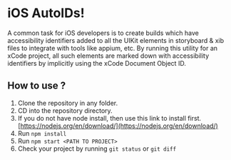 # iOS AutoIDs!

A common task for iOS developers is to create builds which have accessibility identifiers added to all the UIKit elements in storyboard & xib files to integrate with tools like appium, etc. By running this utility for an xCode project, all such elements are marked down with accessibility identifiers by implicitly using the xCode Document Object ID.

## How to use ?

1. Clone the repository in any folder.
2. CD into the repository directory.
3. If you do not have node install, then use this link to install first. [https://nodejs.org/en/download/](https://nodejs.org/en/download/)
4. Run `npm install`
5. Run `npm start <PATH TO PROJECT>`
6. Check your project by running `git status` or `git diff`


